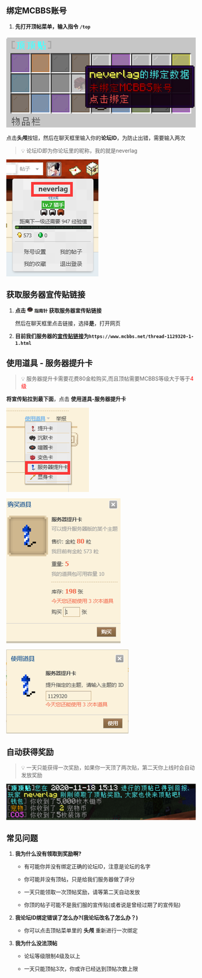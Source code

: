 ## 绑定MCBBS账号
    
1. **先打开顶帖菜单，输入指令 `/top`**

![顶顶贴菜单界面](pics/bbstopper.png)

点击**头颅**按钮，然后在聊天框里输入你的**论坛ID**，为防止出错，需要输入两次

> 💡 论坛ID即为你论坛里的昵称，我的就是neverlag

<img src="pics/mcbbs.png" class="size"/>

## 获取服务器宣传贴链接
1. **点击 <img src="pics/compass.png" class="icon"/> `指南针` 获取服务器宣传贴链接**

    然后在聊天框里点击链接，选择**是**，打开网页

2. **目前我们服务器的[宣传贴链接](https://www.mcbbs.net/thread-1129320-1-1.html)为`https://www.mcbbs.net/thread-1129320-1-1.html`**

## 使用道具 - 服务器提升卡
> 💡 服务器提升卡需要花费80金粒购买,而且顶帖需要MCBBS等级大于等于<font color=red>4级</font>

**将宣传贴拉到最下面**，点击 **使用道具-服务器提升卡**

<img src="pics/dingtie.png" class="size"/><br/>

<img src="pics/buytop.png" class="size"/><br/>

<img src="pics/usetop.png" class="size"/>

## 自动获得奖励
> 💡 一天只能获得一次奖励，如果你一天顶了两次贴，第二天你上线时会自动发放奖励

![](pics/gettop.png)

## 常见问题
1. **我为什么没有领取到奖励啊?**
    + 有可能你并没有绑定正确的论坛ID，注意是论坛的名字

    + 你可能并没有顶帖，只是给我们服务器做了评分

    + 一天只能领取一次顶帖奖励，请等第二天自动发放

    + 你顶的帖子可能不是我们服的宣传贴(或者说是曾经过期了的宣传贴)

2. **我论坛ID绑定错误了怎么办?(我论坛改名了怎么办？)**
    + 你可以点击顶帖菜单里的 **头颅** 重新进行一次绑定

3. **我为什么没法顶帖**

    + 论坛等级限制4级及以上

    + 一天只能顶帖3次，你或许已经达到顶帖次数上限